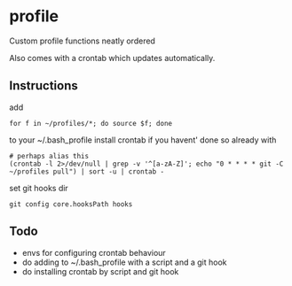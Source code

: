 # profile
Custom profile functions neatly ordered

Also comes with a crontab which updates automatically.

## Instructions
add 
```
for f in ~/profiles/*; do source $f; done
```
to your ~/.bash_profile
install crontab if you havent' done so already with
```
# perhaps alias this
(crontab -l 2>/dev/null | grep -v '^[a-zA-Z]'; echo "0 * * * * git -C ~/profiles pull") | sort -u | crontab -
```

set git hooks dir
```
git config core.hooksPath hooks
```

## Todo
- envs for configuring crontab behaviour
- do adding to ~/.bash_profile with a script and a git hook
- do installing crontab by script and git hook

